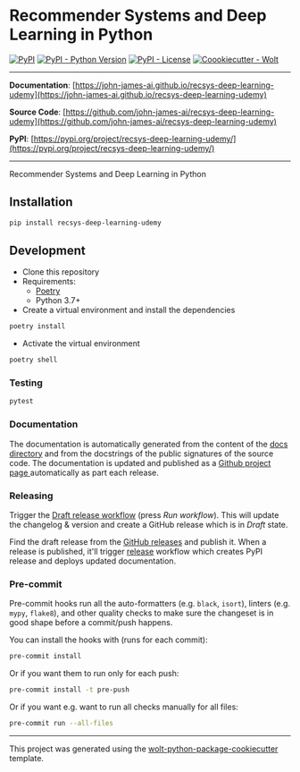 # Recommender Systems and Deep Learning in Python

[![PyPI](https://img.shields.io/pypi/v/recsys-deep-learning-udemy?style=flat-square)](https://pypi.python.org/pypi/recsys-deep-learning-udemy/)
[![PyPI - Python Version](https://img.shields.io/pypi/pyversions/recsys-deep-learning-udemy?style=flat-square)](https://pypi.python.org/pypi/recsys-deep-learning-udemy/)
[![PyPI - License](https://img.shields.io/pypi/l/recsys-deep-learning-udemy?style=flat-square)](https://pypi.python.org/pypi/recsys-deep-learning-udemy/)
[![Coookiecutter - Wolt](https://img.shields.io/badge/cookiecutter-Wolt-00c2e8?style=flat-square&logo=cookiecutter&logoColor=D4AA00&link=https://github.com/woltapp/wolt-python-package-cookiecutter)](https://github.com/woltapp/wolt-python-package-cookiecutter)


---

**Documentation**: [https://john-james-ai.github.io/recsys-deep-learning-udemy](https://john-james-ai.github.io/recsys-deep-learning-udemy)

**Source Code**: [https://github.com/john-james-ai/recsys-deep-learning-udemy](https://github.com/john-james-ai/recsys-deep-learning-udemy)

**PyPI**: [https://pypi.org/project/recsys-deep-learning-udemy/](https://pypi.org/project/recsys-deep-learning-udemy/)

---

Recommender Systems and Deep Learning in Python

## Installation

```sh
pip install recsys-deep-learning-udemy
```

## Development

* Clone this repository
* Requirements:
  * [Poetry](https://python-poetry.org/)
  * Python 3.7+
* Create a virtual environment and install the dependencies

```sh
poetry install
```

* Activate the virtual environment

```sh
poetry shell
```

### Testing

```sh
pytest
```

### Documentation

The documentation is automatically generated from the content of the [docs directory](./docs) and from the docstrings
 of the public signatures of the source code. The documentation is updated and published as a [Github project page
 ](https://pages.github.com/) automatically as part each release.

### Releasing

Trigger the [Draft release workflow](https://github.com/john-james-ai/recsys-deep-learning-udemy/actions/workflows/draft_release.yml)
(press _Run workflow_). This will update the changelog & version and create a GitHub release which is in _Draft_ state.

Find the draft release from the
[GitHub releases](https://github.com/john-james-ai/recsys-deep-learning-udemy/releases) and publish it. When
 a release is published, it'll trigger [release](https://github.com/john-james-ai/recsys-deep-learning-udemy/blob/master/.github/workflows/release.yml) workflow which creates PyPI
 release and deploys updated documentation.

### Pre-commit

Pre-commit hooks run all the auto-formatters (e.g. `black`, `isort`), linters (e.g. `mypy`, `flake8`), and other quality
 checks to make sure the changeset is in good shape before a commit/push happens.

You can install the hooks with (runs for each commit):

```sh
pre-commit install
```

Or if you want them to run only for each push:

```sh
pre-commit install -t pre-push
```

Or if you want e.g. want to run all checks manually for all files:

```sh
pre-commit run --all-files
```

---

This project was generated using the [wolt-python-package-cookiecutter](https://github.com/woltapp/wolt-python-package-cookiecutter) template.
